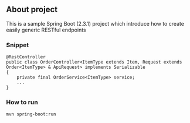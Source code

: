 ## About project
This is a sample Spring Boot (2.3.1) project which introduce how to create easily generic RESTful endpoints

### Snippet
```
@RestController
public class OrderController<ItemType extends Item, Request extends Order<ItemType> & ApiRequest> implements Serializable
{
	private final OrderService<ItemType> service;
	...
}
```

### How to run
`mvn spring-boot:run`
